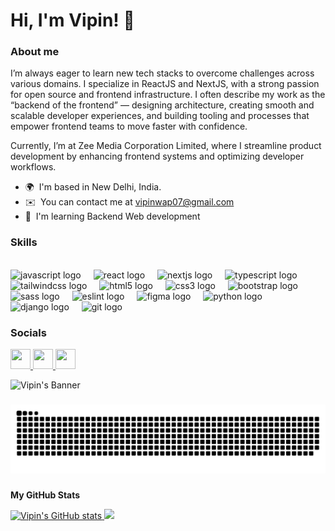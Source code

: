 # Hi, I'm Vipin! 👋

### About me

I’m always eager to learn new tech stacks to overcome challenges across various domains. I specialize in ReactJS and NextJS, with a strong passion for open source and frontend infrastructure. I often describe my work as the “backend of the frontend” — designing architecture, creating smooth and scalable developer experiences, and building tooling and processes that empower frontend teams to move faster with confidence.

Currently, I’m at Zee Media Corporation Limited, where I streamline product development by enhancing frontend systems and optimizing developer workflows.

- 🌍  I'm based in New Delhi, India.
- ✉️  You can contact me at [vipinwap07@gmail.com](mailto:vipinwap07@gmail.com)
- 🧠  I'm learning Backend Web development
<!-- * 🖥️  See my portfolio at [DevFolio](http://vipinwap07.vercel.app/) -->

### Skills

<br clear="both">

<div align="left">
  <img src="https://cdn.jsdelivr.net/gh/devicons/devicon/icons/javascript/javascript-original.svg" height="40" alt="javascript logo"  />
  <img width="12" />
  <img src="https://cdn.jsdelivr.net/gh/devicons/devicon/icons/react/react-original.svg" height="40" alt="react logo"  />
  <img width="12" />
  <img src="https://cdn.jsdelivr.net/gh/devicons/devicon/icons/nextjs/nextjs-original.svg" height="40" alt="nextjs logo"  />
  <img width="12" />
  <img src="https://cdn.jsdelivr.net/gh/devicons/devicon/icons/typescript/typescript-original.svg" height="40" alt="typescript logo"  />
  <img width="12" />
  <img src="https://skillicons.dev/icons?i=tailwind" height="40" alt="tailwindcss logo"  />
  <img width="12" />
  <img src="https://cdn.jsdelivr.net/gh/devicons/devicon/icons/html5/html5-original.svg" height="40" alt="html5 logo"  />
  <img width="12" />
  <img src="https://cdn.jsdelivr.net/gh/devicons/devicon/icons/css3/css3-original.svg" height="40" alt="css3 logo"  />
  <img width="12" />
  <img src="https://cdn.jsdelivr.net/gh/devicons/devicon/icons/bootstrap/bootstrap-original.svg" height="40" alt="bootstrap logo"  />
  <img width="12" />
  <img src="https://cdn.jsdelivr.net/gh/devicons/devicon/icons/sass/sass-original.svg" height="40" alt="sass logo"  />
  <img width="12" />
  <img src="https://cdn.jsdelivr.net/gh/devicons/devicon/icons/eslint/eslint-original.svg" height="40" alt="eslint logo"  />
  <img width="12" />
  <img src="https://cdn.jsdelivr.net/gh/devicons/devicon/icons/figma/figma-original.svg" height="40" alt="figma logo"  />
  <img width="12" />
  <img src="https://cdn.jsdelivr.net/gh/devicons/devicon/icons/python/python-original.svg" height="40" alt="python logo"  />
  <img width="12" />
  <img src="https://cdn.jsdelivr.net/gh/devicons/devicon/icons/django/django-plain.svg" height="40" alt="django logo"  />
  <img width="12" />
  <img src="https://cdn.jsdelivr.net/gh/devicons/devicon/icons/git/git-original.svg" height="40" alt="git logo"  />
</div>

###

### Socials

<p align="left">
    <a href="https://www.github.com/vipinwap07" target="_blank" rel="noreferrer">
        <picture>
            <source media="(prefers-color-scheme: dark)" srcset="https://raw.githubusercontent.com/danielcranney/readme-generator/main/public/icons/socials/github-dark.svg" />
            <source media="(prefers-color-scheme: light)" srcset="https://raw.githubusercontent.com/danielcranney/readme-generator/main/public/icons/socials/github.svg" />
            <img src="https://raw.githubusercontent.com/danielcranney/readme-generator/main/public/icons/socials/github.svg" width="32" height="32" />
        </picture>
    </a>
    <a href="https://www.linkedin.com/in/vipinwap07/" target="_blank" rel="noreferrer">
        <picture>
            <source media="(prefers-color-scheme: dark)" srcset="https://raw.githubusercontent.com/danielcranney/readme-generator/main/public/icons/socials/linkedin-dark.svg" />
            <source media="(prefers-color-scheme: light)" srcset="https://raw.githubusercontent.com/danielcranney/readme-generator/main/public/icons/socials/linkedin.svg" />
            <img src="https://raw.githubusercontent.com/danielcranney/readme-generator/main/public/icons/socials/linkedin.svg" width="32" height="32" />
        </picture>
    </a>
    <a href="https://www.x.com/vipinwap07" target="_blank" rel="noreferrer">
        <picture>
            <source media="(prefers-color-scheme: dark)" srcset="https://raw.githubusercontent.com/danielcranney/readme-generator/main/public/icons/socials/twitter-dark.svg" />
            <source media="(prefers-color-scheme: light)" srcset="https://raw.githubusercontent.com/danielcranney/readme-generator/main/public/icons/socials/twitter.svg" />
            <img src="https://raw.githubusercontent.com/danielcranney/readme-generator/main/public/icons/socials/twitter.svg" width="32" height="32" />
        </picture>
    </a>
</p>

![Vipin's Banner](https://res.cloudinary.com/vipinwap07/image/upload/v1746017870/banner_swwyff.gif)

###

<img src="https://raw.githubusercontent.com/vipinwap07/vipinwap07/output/snake.svg" alt="Snake animation" />

###

###

<b>My GitHub Stats</b>

<a href="http://www.github.com/vipinwap07">
    <img src="https://github-readme-stats.vercel.app/api?username=vipinwap07&show_icons=true&hide=&count_private=true&title_color=0891b2&text_color=ffffff&icon_color=0891b2&bg_color=1c1917&hide_border=true&show_icons=true" alt="Vipin's GitHub stats" />
</a>

<a href="http://www.github.com/vipinwap07">
    <img src="https://github-readme-streak-stats.herokuapp.com/?user=vipinwap07&stroke=ffffff&background=1c1917&ring=0891b2&fire=0891b2&currStreakNum=ffffff&currStreakLabel=0891b2&sideNums=ffffff&sideLabels=ffffff&dates=ffffff&hide_border=true" />
</a>

<!-- ### Support Me

<a href="https://www.buymeacoffee.com/vipinwap07">
    <img src="https://cdn.buymeacoffee.com/buttons/v2/default-yellow.png" width="150"/>
</a> -->
